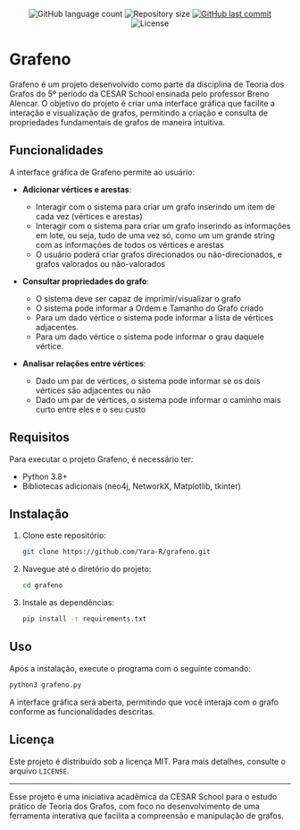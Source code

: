 <p align="center">

  <img alt="GitHub language count" src="https://img.shields.io/github/languages/count/Yara-R/Grafeno?color=353949">

  <img alt="Repository size" src="https://img.shields.io/github/repo-size/Yara-R/Grafeno">

  <a href="https://github.com/Yara-R/Les-Observablees-IquHACK2024/commits/main/">
    <img alt="GitHub last commit" src="https://img.shields.io/github/last-commit/Yara-R/Grafeno">
  </a>

   <img alt="License" src="https://img.shields.io/badge/license-MIT-brightgreen">

</p>

# Grafeno

Grafeno é um projeto desenvolvido como parte da disciplina de Teoria dos Grafos do 5º período da CESAR School ensinada pelo professor Breno Alencar. O objetivo do projeto é criar uma interface gráfica que facilite a interação e visualização de grafos, permitindo a criação e consulta de propriedades fundamentais de grafos de maneira intuitiva.

## Funcionalidades

A interface gráfica de Grafeno permite ao usuário:

- **Adicionar vértices e arestas**:
  - Interagir com o sistema para criar um grafo inserindo um item de cada vez (vértices e arestas)
  - Interagir com o sistema para criar um grafo inserindo as informações em lote, ou seja, tudo de uma vez só, como um um grande string com as informações de todos os vértices e arestas
  - O usuário poderá criar grafos direcionados ou não-direcionados, e grafos valorados ou não-valorados

- **Consultar propriedades do grafo**:
  - O sistema deve ser capaz de imprimir/visualizar o grafo
  - O sistema pode informar a Ordem e Tamanho do Grafo criado
  - Para um dado vértice o sistema pode informar a lista de vértices adjacentes.
  - Para um dado vértice o sistema pode informar o grau daquele vértice.
 
- **Analisar relações entre vértices**:
  - Dado um par de vértices, o sistema pode informar se os dois vértices são adjacentes ou não
  - Dado um par de vértices, o sistema pode informar o caminho mais curto entre eles e o seu custo
    

## Requisitos

Para executar o projeto Grafeno, é necessário ter:

- Python 3.8+
- Bibliotecas adicionais (neo4j, NetworkX, Matplotlib, tkinter)

## Instalação

1. Clone este repositório:
   ```bash
   git clone https://github.com/Yara-R/grafeno.git
   ```
   
2. Navegue até o diretório do projeto:
   ```bash
   cd grafeno
   ```
   
3. Instale as dependências:
   ```bash
   pip install -r requirements.txt
   ```

## Uso

Após a instalação, execute o programa com o seguinte comando:

```bash
python3 grafeno.py
```

A interface gráfica será aberta, permitindo que você interaja com o grafo conforme as funcionalidades descritas.

## Licença

Este projeto é distribuído sob a licença MIT. Para mais detalhes, consulte o arquivo `LICENSE`.

---

Esse projeto é uma iniciativa acadêmica da CESAR School para o estudo prático de Teoria dos Grafos, com foco no desenvolvimento de uma ferramenta interativa que facilita a compreensão e manipulação de grafos.
